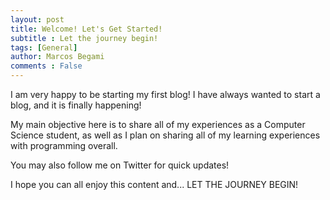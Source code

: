 ```yaml
---
layout: post
title: Welcome! Let's Get Started!
subtitle : Let the journey begin!
tags: [General]
author: Marcos Begami
comments : False
---
```


I am very happy to be starting my first blog! I have always wanted to start a blog,
and it is finally happening!

My main objective here is to share all of my experiences as a Computer Science student,
as well as I plan on sharing all of my learning experiences with programming overall.

You may also follow me on Twitter for quick updates!

I hope you can all enjoy this content and... LET THE JOURNEY BEGIN!
